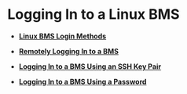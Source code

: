 # Logging In to a Linux BMS<a name="EN-US_TOPIC_0140740394"></a>

-   **[Linux BMS Login Methods](linux-bms-login-methods.md)**  

-   **[Remotely Logging In to a BMS](remotely-logging-in-to-a-bms.md)**  

-   **[Logging In to a BMS Using an SSH Key Pair](logging-in-to-a-bms-using-an-ssh-key-pair.md)**  

-   **[Logging In to a BMS Using a Password](logging-in-to-a-bms-using-a-password.md)**  


